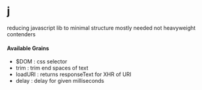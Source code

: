 j
=

reducing javascript lib to minimal structure mostly needed not heavyweight contenders

#### Available Grains

* $DOM : css selector
* trim : trim end spaces of text
* loadURI : returns responseText for XHR of URI
* delay : delay for given milliseconds
